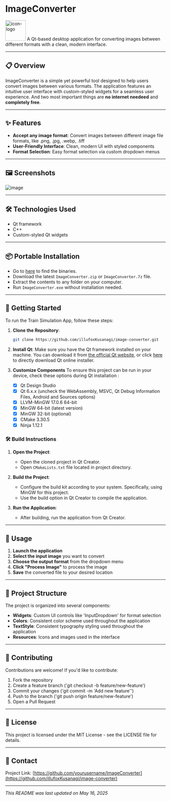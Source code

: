 # ImageConverter
<img width="64" alt="icon-logo" src="https://github.com/user-attachments/assets/8e5b16d0-39c2-4b11-a517-651b18d27001" />
A Qt-based desktop application for converting images between different formats with a clean, modern interface.

---

## 📋 Overview

ImageConverter is a simple yet powerful tool designed to help users convert images between various formats. The application features an intuitive user interface with custom-styled widgets for a seamless user experience. And two most important things are **no internet needeed** and **completely free**.

---

## ✨ Features

- **Accept any image format**: Convert images between different image file formats, like .png, .jpg, .webp, .tiff
- **User-Friendly Interface**: Clean, modern UI with styled components
- **Format Selection**: Easy format selection via custom dropdown menus

---

## 🖼️ Screenshots

![image](https://github.com/user-attachments/assets/cb1fe34c-7bcc-4edc-bfa9-b652a2932f5d)

---

## 🛠️ Technologies Used

- Qt framework
- C++
- Custom-styled Qt widgets

---

## 📦 Portable Installation

   - Go to [here](https://github.com/illufoxKusanagi/image-converter/releases) to find the binaries.
   - Download the latest `ImageConverter.zip` or `ImageConverter.7z` file.
   - Extract the contents to any folder on your computer.
   - Run `ImageConverter.exe` without installation needed.

---

## 🔧 Getting Started

To run the Train Simulation App, follow these steps:

1. **Clone the Repository**:
   ```bash
   git clone https://github.com/illufoxKusanagi/image-converter.git
   ```

2. **Install Qt**: Make sure you have the Qt framework installed on your machine. You can download it from [the official Qt website](https://www.qt.io/download), or click [here](https://d13lb3tujbc8s0.cloudfront.net/onlineinstallers/qt-online-installer-windows-x64-4.9.0.exe) to directly download Qt online installer.

3. **Customize Components** 
   To ensure this project can be run in your device, check these options during Qt installation : 
   - [x] Qt Design Studio
   - [x] Qt 6.x.x (uncheck the WebAssembly, MSVC, Qt Debug Information Files, Android and Sources options)
   - [x] LLVM-MinGW 17.0.6 64-bit
   - [x] MinGW 64-bit (latest version)
   - [x] MinGW 32-bit (optional)
   - [x] CMake 3.30.5
   - [x] Ninja 1.12.1

### 🛠️ Build Instructions

1. **Open the Project**:
   - Open the cloned project in Qt Creator.
   - Open `CMakeLists.txt` file located in project directory.

2. **Build the Project**:
   - Configure the build kit according to your system. Specifically, using MinGW for this project.
   - Use the build option in Qt Creator to compile the application.

3. **Run the Application**:
   - After building, run the application from Qt Creator.

---

## 🚀 Usage

1. **Launch the application**
2. **Select the input image** you want to convert
3. **Choose the output format** from the dropdown menu
4. **Click "Process Image"** to process the image
5. **Save** the converted file to your desired location

---

## 📝 Project Structure

The project is organized into several components:

- **Widgets**: Custom UI controls like 'InputDropdown' for format selection
- **Colors**: Consistent color scheme used throughout the application
- **TextStyle**: Consistent typography styling used throughout the application
- **Resources**: Icons and images used in the interface

---

## 🤝 Contributing

Contributions are welcome! If you'd like to contribute:

1. Fork the repository
2. Create a feature branch ('git checkout -b feature/new-feature')
3. Commit your changes ('git commit -m 'Add new feature'')
4. Push to the branch ('git push origin feature/new-feature')
5. Open a Pull Request

---

## 📄 License

This project is licensed under the MIT License - see the LICENSE file for details.

---

## 📧 Contact

Project Link: [https://github.com/yourusername/ImageConverter](https://github.com/illufoxKusanagi/image-converter)

---

*This README was last updated on May 16, 2025*
